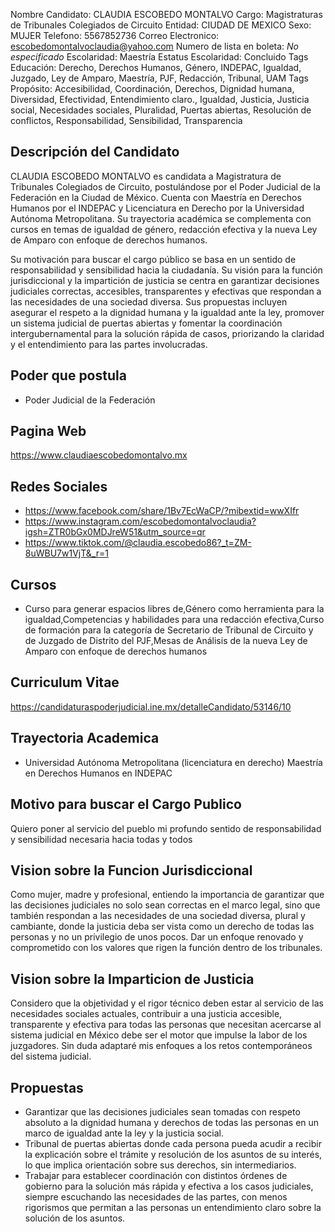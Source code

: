 Nombre Candidato: CLAUDIA ESCOBEDO MONTALVO
Cargo: Magistraturas de Tribunales Colegiados de Circuito
Entidad: CIUDAD DE MEXICO
Sexo: MUJER
Telefono: 5567852736
Correo Electronico: escobedomontalvoclaudia@yahoo.com
Numero de lista en boleta: *No especificado*
Escolaridad: Maestría
Estatus Escolaridad: Concluido
Tags Educación: Derecho, Derechos Humanos, Género, INDEPAC, Igualdad, Juzgado, Ley de Amparo, Maestría, PJF, Redacción, Tribunal, UAM
Tags Propósito: Accesibilidad, Coordinación, Derechos, Dignidad humana, Diversidad, Efectividad, Entendimiento claro., Igualdad, Justicia, Justicia social, Necesidades sociales, Pluralidad, Puertas abiertas, Resolución de conflictos, Responsabilidad, Sensibilidad, Transparencia


## Descripción del Candidato 

CLAUDIA ESCOBEDO MONTALVO es candidata a Magistratura de Tribunales Colegiados de Circuito, postulándose por el Poder Judicial de la Federación en la Ciudad de México. Cuenta con Maestría en Derechos Humanos por el INDEPAC y Licenciatura en Derecho por la Universidad Autónoma Metropolitana. Su trayectoria académica se complementa con cursos en temas de igualdad de género, redacción efectiva y la nueva Ley de Amparo con enfoque de derechos humanos.

Su motivación para buscar el cargo público se basa en un sentido de responsabilidad y sensibilidad hacia la ciudadanía. Su visión para la función jurisdiccional y la impartición de justicia se centra en garantizar decisiones judiciales correctas, accesibles, transparentes y efectivas que respondan a las necesidades de una sociedad diversa. Sus propuestas incluyen asegurar el respeto a la dignidad humana y la igualdad ante la ley, promover un sistema judicial de puertas abiertas y fomentar la coordinación intergubernamental para la solución rápida de casos, priorizando la claridad y el entendimiento para las partes involucradas.


## Poder que postula

- Poder Judicial de la Federación


## Pagina Web

https://www.claudiaescobedomontalvo.mx


## Redes Sociales

- https://www.facebook.com/share/1Bv7EcWaCP/?mibextid=wwXIfr
- https://www.instagram.com/escobedomontalvoclaudia?igsh=ZTR0bGx0MDJreW51&utm_source=qr
- https://www.tiktok.com/@claudia.escobedo86?_t=ZM-8uWBU7w1VjT&_r=1


## Cursos

- Curso para generar espacios libres de,Género como herramienta para la igualdad,Competencias y habilidades para una redacción efectiva,Curso de formación para la categoría de Secretario de Tribunal de Circuito y de Juzgado de Distrito del PJF,Mesas de Análisis de la nueva Ley de Amparo con enfoque de derechos humanos


## Curriculum Vitae

https://candidaturaspoderjudicial.ine.mx/detalleCandidato/53146/10


## Trayectoria Academica

- Universidad Autónoma Metropolitana (licenciatura en derecho) Maestría en Derechos Humanos en INDEPAC


## Motivo para buscar el Cargo Publico

Quiero poner al servicio del pueblo mi profundo sentido de responsabilidad y sensibilidad necesaria hacia todas y todos


## Vision sobre la Funcion Jurisdiccional

Como mujer, madre y profesional, entiendo la importancia de garantizar que las decisiones judiciales no solo sean correctas en el marco legal, sino que también respondan a las necesidades de una sociedad diversa, plural y cambiante, donde la justicia deba ser vista como un derecho de todas las personas y no un privilegio de unos pocos. Dar un enfoque renovado y comprometido con los valores que rigen la función dentro de los tribunales.


## Vision sobre la Imparticion de Justicia

Considero que la objetividad y el rigor técnico deben estar al servicio de las necesidades sociales actuales, contribuir a una justicia accesible, transparente y efectiva para todas las personas que necesitan acercarse al sistema judicial en México debe ser el motor que impulse la labor de los juzgadores. Sin duda adaptaré mis enfoques a los retos contemporáneos del sistema judicial.


## Propuestas

- Garantizar que las decisiones judiciales sean tomadas con respeto absoluto a la dignidad humana y derechos de todas las personas en un marco de igualdad ante la ley y la justicia social.
- Tribunal de puertas abiertas donde cada persona pueda acudir a recibir la explicación sobre el trámite y resolución de los asuntos de su interés, lo que implica orientación sobre sus derechos, sin intermediarios.
- Trabajar para establecer coordinación con distintos órdenes de gobierno para la solución más rápida y efectiva a los casos judiciales, siempre escuchando las necesidades de las partes, con menos rigorismos  que permitan a las personas un entendimiento claro sobre la solución de los asuntos.

